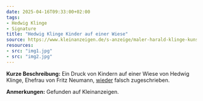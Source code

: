 ```yaml
---
date: 2025-04-16T09:33:00+02:00
tags:
- Hedwig Klinge
- Signature
title: "Hedwig Klinge Kinder auf einer Wiese"
source: https://www.kleinanzeigen.de/s-anzeige/maler-harald-klinge-kunstdruck-alt-gemaelde/2720907383-240-92
resources:
- src: "img1.jpg"
- src: "img2.jpg"
---
```


**Kurze Beschreibung:** Ein Druck von Kindern auf einer Wiese von Hedwig Klinge, Ehefrau von Fritz Neumann, [wieder](/post/hedwig-klinge-kind-hund/) falsch zugeschrieben.

**Anmerkungen:** Gefunden auf Kleinanzeigen.
